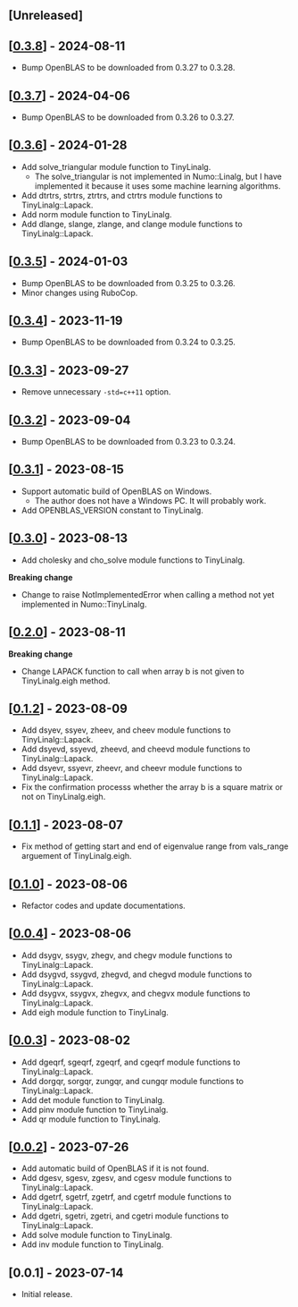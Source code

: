 ## [Unreleased]

## [[0.3.8](https://github.com/yoshoku/numo-tiny_linalg/compare/v0.3.7...v0.3.8)] - 2024-08-11

- Bump OpenBLAS to be downloaded from 0.3.27 to 0.3.28.

## [[0.3.7](https://github.com/yoshoku/numo-tiny_linalg/compare/v0.3.6...v0.3.7)] - 2024-04-06

- Bump OpenBLAS to be downloaded from 0.3.26 to 0.3.27.

## [[0.3.6](https://github.com/yoshoku/numo-tiny_linalg/compare/v0.3.5...v0.3.6)] - 2024-01-28

- Add solve_triangular module function to TinyLinalg.
  - The solve_triangular is not implemented in Numo::Linalg, but I have implemented it because it uses some machine learning algorithms.
- Add dtrtrs, strtrs, ztrtrs, and ctrtrs module functions to TinyLinalg::Lapack.
- Add norm module function to TinyLinalg.
- Add dlange, slange, zlange, and clange module functions to TinyLinalg::Lapack.

## [[0.3.5](https://github.com/yoshoku/numo-tiny_linalg/compare/v0.3.4...v0.3.5)] - 2024-01-03
- Bump OpenBLAS to be downloaded from 0.3.25 to 0.3.26.
- Minor changes using RuboCop.

## [[0.3.4](https://github.com/yoshoku/numo-tiny_linalg/compare/v0.3.3...v0.3.4)] - 2023-11-19
- Bump OpenBLAS to be downloaded from 0.3.24 to 0.3.25.

## [[0.3.3](https://github.com/yoshoku/numo-tiny_linalg/compare/v0.3.2...v0.3.3)] - 2023-09-27
- Remove unnecessary `-std=c++11` option.

## [[0.3.2](https://github.com/yoshoku/numo-tiny_linalg/compare/v0.3.1...v0.3.2)] - 2023-09-04
- Bump OpenBLAS to be downloaded from 0.3.23 to 0.3.24.

## [[0.3.1](https://github.com/yoshoku/numo-tiny_linalg/compare/v0.3.0...v0.3.1)] - 2023-08-15
- Support automatic build of OpenBLAS on Windows.
  - The author does not have a Windows PC. It will probably work.
- Add OPENBLAS_VERSION constant to TinyLinalg.

## [[0.3.0](https://github.com/yoshoku/numo-tiny_linalg/compare/v0.2.0...v0.3.0)] - 2023-08-13
- Add cholesky and cho_solve module functions to TinyLinalg.

**Breaking change**
- Change to raise NotImplementedError when calling a method not yet implemented in Numo::TinyLinalg.

## [[0.2.0](https://github.com/yoshoku/numo-tiny_linalg/compare/v0.1.2...v0.2.0)] - 2023-08-11
**Breaking change**
- Change LAPACK function to call when array b is not given to TinyLinalg.eigh method.

## [[0.1.2](https://github.com/yoshoku/numo-tiny_linalg/compare/v0.1.1...v0.1.2)] - 2023-08-09
- Add dsyev, ssyev, zheev, and cheev module functions to TinyLinalg::Lapack.
- Add dsyevd, ssyevd, zheevd, and cheevd module functions to TinyLinalg::Lapack.
- Add dsyevr, ssyevr, zheevr, and cheevr module functions to TinyLinalg::Lapack.
- Fix the confirmation processs whether the array b is a square matrix or not on TinyLinalg.eigh.

## [[0.1.1](https://github.com/yoshoku/numo-tiny_linalg/compare/v0.1.0...v0.1.1)] - 2023-08-07
- Fix method of getting start and end of eigenvalue range from vals_range arguement of TinyLinalg.eigh.

## [[0.1.0](https://github.com/yoshoku/numo-tiny_linalg/compare/v0.0.4...v0.1.0)] - 2023-08-06
- Refactor codes and update documentations.

## [[0.0.4](https://github.com/yoshoku/numo-tiny_linalg/compare/v0.0.3...v0.0.4)] - 2023-08-06
- Add dsygv, ssygv, zhegv, and chegv module functions to TinyLinalg::Lapack.
- Add dsygvd, ssygvd, zhegvd, and chegvd module functions to TinyLinalg::Lapack.
- Add dsygvx, ssygvx, zhegvx, and chegvx module functions to TinyLinalg::Lapack.
- Add eigh module function to TinyLinalg.

## [[0.0.3](https://github.com/yoshoku/numo-tiny_linalg/compare/v0.0.2...v0.0.3)] - 2023-08-02
- Add dgeqrf, sgeqrf, zgeqrf, and cgeqrf module functions to TinyLinalg::Lapack.
- Add dorgqr, sorgqr, zungqr, and cungqr module functions to TinyLinalg::Lapack.
- Add det module function to TinyLinalg.
- Add pinv module function to TinyLinalg.
- Add qr module function to TinyLinalg.

## [[0.0.2](https://github.com/yoshoku/numo-tiny_linalg/compare/v0.0.1...v0.0.2)] - 2023-07-26
- Add automatic build of OpenBLAS if it is not found.
- Add dgesv, sgesv, zgesv, and cgesv module functions to TinyLinalg::Lapack.
- Add dgetrf, sgetrf, zgetrf, and cgetrf module functions to TinyLinalg::Lapack.
- Add dgetri, sgetri, zgetri, and cgetri module functions to TinyLinalg::Lapack.
- Add solve module function to TinyLinalg.
- Add inv module function to TinyLinalg.

## [0.0.1] - 2023-07-14
- Initial release.
